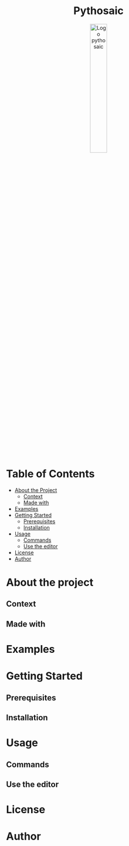 <h1 align="center">Pythosaic</h1>

<p align="center">
 <img width="30%" src="https://github.com/HugoM25/Img_To_Photomosaics/blob/master/logo.png" alt="Logo pythosaic">
</p>


<!-- Table of Contents -->
# Table of Contents
- [About the Project](#about-the-project)
  * [Context](#context)
  * [Made with](#made-with)
- [Examples](#examples)
- [Getting Started](#getting-started)
  * [Prerequisites](#prerequisites)
  * [Installation](#installation)
- [Usage](#usage)
  * [Commands](#commands)
  * [Use the editor](#use-the-editor)
- [License](#license)
- [Author](#author)


# About the project

## Context


## Made with 

# Examples 


# Getting Started 

## Prerequisites

## Installation 

# Usage 

## Commands

## Use the editor

# License

# Author

